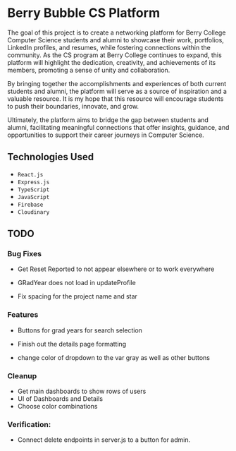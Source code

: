 # Berry Bubble CS Platform
The goal of this project is to create a networking platform for Berry College Computer Science students and alumni to showcase their work, portfolios, LinkedIn profiles, and resumes, while fostering connections within the community. As the CS program at Berry College continues to expand, this platform will highlight the dedication, creativity, and achievements of its members, promoting a sense of unity and collaboration.

By bringing together the accomplishments and experiences of both current students and alumni, the platform will serve as a source of inspiration and a valuable resource. It is my hope that this resource will encourage students to push their boundaries, innovate, and grow.

Ultimately, the platform aims to bridge the gap between students and alumni, facilitating meaningful connections that offer insights, guidance, and opportunities to support their career journeys in Computer Science.

## Technologies Used

- `React.js`
- `Express.js`
- `TypeScript`
- `JavaScript`
- `Firebase`
- `Cloudinary`

## TODO

### Bug Fixes

- Get Reset Reported to not appear elsewhere or to work everywhere

- GRadYear does not load in updateProfile

- Fix spacing for the project name and star

### Features

- Buttons for grad years for search selection

- Finish out the details page formatting

- change color of dropdown to the var gray as well as other buttons

### Cleanup
- Get main dashboards to show rows of users
- UI of Dashboards and Details
- Choose color combinations

### Verification:
- Connect delete endpoints in server.js to a button for admin.
